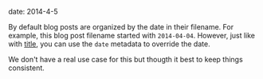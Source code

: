 date: 2014-4-5

By default blog posts are organized by the date in their filename. For
example, this blog post filename started with `2014-04-04`. However,
just like with [title], you can use the `date` metadata to override
the date.

We don't have a real use case for this but thougth it best to keep
things consistent.

  [title]: /blog/posts/2014/4/3/title-override/
